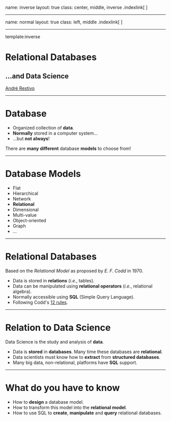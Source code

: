 name: inverse
layout: true
class: center, middle, inverse
.indexlink[[<i class="fa fa-arrow-circle-o-up"></i>](#) [<i class="fa fa-list-ul"></i>](#index) [<i class="fa fa-tint"></i>](../change-color.php)]


---

name: normal
layout: true
class: left, middle
.indexlink[[<i class="fa fa-arrow-circle-o-up"></i>](#) [<i class="fa fa-list-ul"></i>](#index) [<i class="fa fa-tint"></i>](../change-color.php)]


---

template:inverse
# Relational Databases
## ...and Data Science
<a href="http://www.fe.up.pt/~arestivo">André Restivo</a>

---

# Database

* Organized collection of **data**.
* **Normally** stored in a computer system...
* ...but **not always**!

There are **many different** database **models** to choose from!

---

# Database Models

* Flat
* Hierarchical
* Network
* **Relational**
* Dimensional
* Multi-value
* Object-oriented
* Graph
* ...

---

# Relational Databases

Based on the *Relational Model* as proposed by *E. F. Codd* in 1970.

* Data is stored in **relations** (*i.e.*, tables).
* Data can be manipulated using **relational operators** (*i.e.*, relational algebra).
* Normally accessible using **SQL** (Simple Query Language).
* Following Codd's [12 rules](https://reldb.org/c/index.php/twelve-rules/).

---

# Relation to Data Science

Data Science is the study and analysis of **data**.

* Data is **stored** in **databases**. Many time these databases are **relational**.
* Data scientists must know how to **extract** from **structured databases**.
* Many big data, non-relational, platforms have **SQL** support.

---

# What do you have to know

* How to **design** a database model.
* How to transform this model into the **relational model**.
* How to use SQL to **create**, **manipulate** and **query** relational databases.